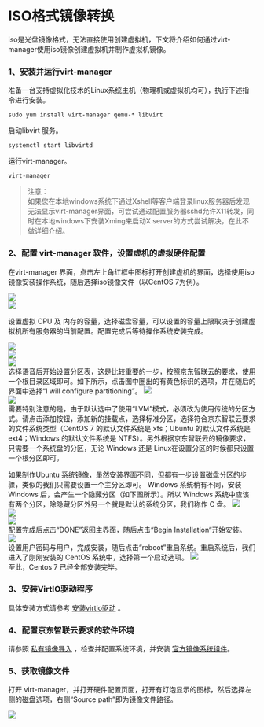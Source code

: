 # ISO格式镜像转换
iso是光盘镜像格式，无法直接使用创建虚拟机，下文将介绍如何通过virt-manager使用iso镜像创建虚拟机并制作虚拟机镜像。

### 1、安装并运行virt-manager
准备一台支持虚拟化技术的Linux系统主机（物理机或虚拟机均可），执行下述指令进行安装。
```
sudo yum install virt-manager qemu-* libvirt
```
启动libvirt 服务。
```
systemctl start libvirtd
```
运行virt-manager。
```
virt-manager
```
>注意：<br>
>如果您在本地windows系统下通过Xshell等客户端登录linux服务器后发现无法显示virt-manager界面，可尝试通过配置服务器sshd允许X11转发，同时在本地windows下安装Xming来启动X server的方式尝试解决，在此不做详细介绍。

### 2、配置 virt-manager 软件，设置虚机的虚拟硬件配置
在virt-manager 界面，点击左上角红框中图标打开创建虚机的界面，选择使用iso镜像安装操作系统，随后选择iso镜像文件（以CentOS 7为例）。

![](https://img1.jcloudcs.com/cn/image/vm/Image-Import-convert-iso1.png)<br>
![](https://img1.jcloudcs.com/cn/image/vm/Image-Import-convert-iso2.png)<br>

设置虚拟 CPU 及 内存的容量，选择磁盘容量，可以设置的容量上限取决于创建虚拟机所有服务器的当前配置。配置完成后等待操作系统安装完成。

![](https://img1.jcloudcs.com/cn/image/vm/Image-Import-convert-iso3.png)<br>
![](https://img1.jcloudcs.com/cn/image/vm/Image-Import-convert-iso4.png)<br>
![](https://img1.jcloudcs.com/cn/image/vm/Image-Import-convert-iso5.png)<br>
选择语音后开始设置分区表，这是比较重要的一步，按照京东智联云的要求，使用一个根目录区域即可。如下所示，点击图中圈出的有黄色标识的选项，并在随后的界面中选择“I will configure partitioning”。
![](https://img1.jcloudcs.com/cn/image/vm/Image-Import-convert-iso6.png)<br>
![](https://img1.jcloudcs.com/cn/image/vm/Image-Import-convert-iso7.png)<br>
需要特别注意的是，由于默认选中了使用“LVM”模式，必须改为使用传统的分区方式。请点击添加按钮，添加新的挂载点，选择标准分区，选择符合京东智联云要求的文件系统类型（CentOS 7 的默认文件系统是 xfs；Ubuntu 的默认文件系统是 ext4；Windows 的默认文件系统是 NTFS）。另外根据京东智联云的镜像要求，只需要一个系统盘的分区，无论 Windows 还是 Linux在设置分区的时候都只设置一个根分区即可。

如果制作Ubuntu 系统镜像，虽然安装界面不同，但都有一步设置磁盘分区的步骤，类似的我们只需要设置一个主分区即可。 Windows 系统稍有不同，安装 Windows 后，会产生一个隐藏分区（如下图所示）。所以 Windows 系统中应该有两个分区，除隐藏分区外另一个就是默认的系统分区，我们称作 C 盘。
![](https://img1.jcloudcs.com/cn/image/vm/Image-Import-convert-iso8.png)<br>
![](https://img1.jcloudcs.com/cn/image/vm/Image-Import-convert-iso9.png)<br>
![](https://img1.jcloudcs.com/cn/image/vm/Image-Import-convert-iso10.png)<br>
配置完成后点击“DONE”返回主界面，随后点击“Begin Installation“开始安装。
![](https://img1.jcloudcs.com/cn/image/vm/Image-Import-convert-iso11.png)<br>
设置用户密码与用户，完成安装，随后点击“reboot”重启系统。重启系统后，我们进入了刚刚安装的 CentOS 系统中，选择第一个启动选项。
![](https://img1.jcloudcs.com/cn/image/vm/Image-Import-convert-iso12.png)<br>
至此，Centos 7 已经全部安装完毕。

### 3、安装VirtIO驱动程序

具体安装方式请参考 [安装virtio驱动](https://docs.jdcloud.com/cn/virtual-machines/install-virtio-driver) 。

### 4、配置京东智联云要求的软件环境
请参照 [私有镜像导入](https://docs.jdcloud.com/cn/virtual-machines/import-private-image) ，检查并配置系统环境，并安装 [官方镜像系统组件](https://docs.jdcloud.com/cn/virtual-machines/default-agent-in-public-image)。

### 5、获取镜像文件
打开 virt-manager，并打开硬件配置页面，打开有灯泡显示的图标，然后选择左侧的磁盘选项，右侧“Source path”即为镜像文件路径。

![](https://img1.jcloudcs.com/cn/image/vm/Image-Import-convert-iso17.png)<br>

